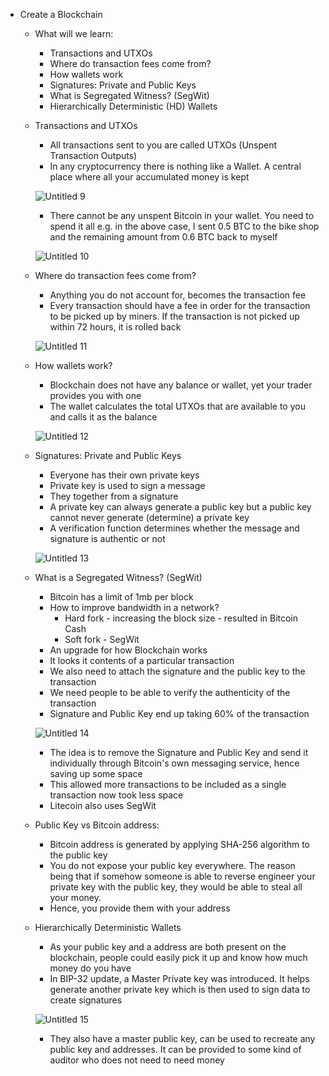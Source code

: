 - Create a Blockchain

  - What will we learn:

    - Transactions and UTXOs
    - Where do transaction fees come from?
    - How wallets work
    - Signatures: Private and Public Keys
    - What is Segregated Witness? (SegWit)
    - Hierarchically Deterministic (HD) Wallets

  - Transactions and UTXOs

    - All transactions sent to you are called UTXOs (Unspent Transaction Outputs)
    - In any cryptocurrency there is nothing like a Wallet. A central place where all your accumulated money is kept

    ![Untitled 9](https://user-images.githubusercontent.com/28659121/134113463-792927e6-5754-4b9e-aaba-779f52082e73.png)



    - There cannot be any unspent Bitcoin in your wallet. You need to spend it all e.g. in the above case, I sent 0.5 BTC to the bike shop and the remaining amount from 0.6 BTC back to myself

    ![Untitled 10](https://user-images.githubusercontent.com/28659121/134113562-1d558b2e-17aa-40ce-8305-2b5f79d5b909.png)




  - Where do transaction fees come from?

    - Anything you do not account for, becomes the transaction fee
    - Every transaction should have a fee in order for the transaction to be picked up by miners. If the transaction is not picked up within 72 hours, it is rolled back

    ![Untitled 11](https://user-images.githubusercontent.com/28659121/134113497-7557da47-bc79-45fe-ba01-f9ff0527b082.png)



  - How wallets work?

    - Blockchain does not have any balance or wallet, yet your trader provides you with one
    - The wallet calculates the total UTXOs that are available to you and calls it as the balance

    ![Untitled 12](https://user-images.githubusercontent.com/28659121/134113523-c6ab3b35-82ae-4432-8fc4-5d67fd5eef0f.png)



  - Signatures: Private and Public Keys

    - Everyone has their own private keys
    - Private key is used to sign a message
    - They together from a signature
    - A private key can always generate a public key but a public key cannot never generate (determine) a private key
    - A verification function determines whether the message and signature is authentic or not

    ![Untitled 13](https://user-images.githubusercontent.com/28659121/134113536-b732258d-f8d4-44aa-a74c-1af1c19ab834.png)



  - What is a Segregated Witness? (SegWit)

    - Bitcoin has a limit of 1mb per block
    - How to improve bandwidth in a network?
      - Hard fork - increasing the block size - resulted in Bitcoin Cash
      - Soft fork - SegWit
    - An upgrade for how Blockchain works
    - It looks it contents of a particular transaction
    - We also need to attach the signature and the public key to the transaction
    - We need people to be able to verify the authenticity of the transaction
    - Signature and Public Key end up taking 60% of the transaction

    ![Untitled 14](https://user-images.githubusercontent.com/28659121/134113427-b5666984-6931-4544-92b0-5a4fa5c7b16a.png)



    - The idea is to remove the Signature and Public Key and send it individually through Bitcoin's own messaging service, hence saving up some space
    - This allowed more transactions to be included as a single transaction now took less space
    - Litecoin also uses SegWit

  - Public Key vs Bitcoin address:
    - Bitcoin address is generated by applying SHA-256 algorithm to the public key
    - You do not expose your public key everywhere. The reason being that if somehow someone is able to reverse engineer your private key with the public key, they would be able to steal all your money.
    - Hence, you provide them with your address
  - Hierarchically Deterministic Wallets

    - As your public key and a address are both present on the blockchain, people could easily pick it up and know how much money do you have
    - In BIP-32 update, a Master Private key was introduced. It helps generate another private key which is then used to sign data to create signatures

    ![Untitled 15](https://user-images.githubusercontent.com/28659121/134113601-6c798e07-071e-4201-b193-49b25015714d.png)



    - They also have a master public key, can be used to recreate any public key and addresses. It can be provided to some kind of auditor who does not need to need money
